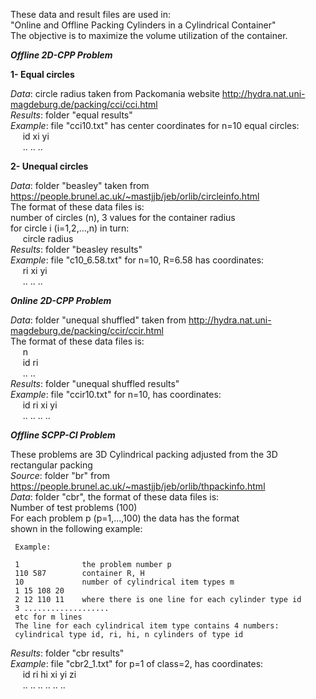 These data and result files are used in: <br />
"Online and Offline Packing Cylinders in a Cylindrical Container"<br />
The objective is to maximize the volume utilization of the container.


***Offline 2D-CPP Problem***

**1- Equal circles**

*Data*: circle radius taken from Packomania website http://hydra.nat.uni-magdeburg.de/packing/cci/cci.html <br />
*Results*: folder "equal results" <br />
*Example*: file "cci10.txt" has center coordinates for n=10 equal circles: <br />
&nbsp;&nbsp;&nbsp;&nbsp; id xi yi <br />
&nbsp;&nbsp;&nbsp;&nbsp; .. .. ..

**2- Unequal circles**

*Data*: folder "beasley" taken from https://people.brunel.ac.uk/~mastjjb/jeb/orlib/circleinfo.html <br />
The format of these data files is: <br />
number of circles (n), 3 values for the container radius <br />
for circle i (i=1,2,...,n) in turn: <br />
&nbsp;&nbsp;&nbsp;&nbsp; circle radius <br />
*Results*: folder "beasley results" <br />
*Example*: file "c10_6.58.txt" for n=10, R=6.58 has coordinates: <br />
&nbsp;&nbsp;&nbsp;&nbsp; ri xi yi <br />
&nbsp;&nbsp;&nbsp;&nbsp; .. .. ..

***Online 2D-CPP Problem***

*Data*: folder "unequal shuffled" taken from http://hydra.nat.uni-magdeburg.de/packing/ccir/ccir.html <br />
The format of these data files is:<br />
&nbsp;&nbsp;&nbsp;&nbsp; n <br />
&nbsp;&nbsp;&nbsp;&nbsp; id ri <br />
&nbsp;&nbsp;&nbsp;&nbsp; .. .. <br />
*Results*: folder "unequal shuffled results" <br />
*Example*: file "ccir10.txt" for n=10, has coordinates: <br />
&nbsp;&nbsp;&nbsp;&nbsp; id ri xi yi <br />
&nbsp;&nbsp;&nbsp;&nbsp; .. .. .. ..

***Offline SCPP-CI Problem***

These problems are 3D Cylindrical packing adjusted from the 3D rectangular packing <br />
*Source*: folder "br" from https://people.brunel.ac.uk/~mastjjb/jeb/orlib/thpackinfo.html  <br />
*Data*: folder "cbr", the format of these data files is:     <br />
Number of test problems (100)     
For each problem p (p=1,...,100) the data has the format     
shown in the following example:

     Example:

     1              the problem number p
     110 587        container R, H
     10             number of cylindrical item types m
     1 15 108 20
     2 12 110 11    where there is one line for each cylinder type id
     3 ...................
     etc for m lines
     The line for each cylindrical item type contains 4 numbers:                         
     cylindrical type id, ri, hi, n cylinders of type id

*Results*: folder "cbr results" <br />
*Example*: file "cbr2_1.txt" for p=1 of class=2, has coordinates: <br />
&nbsp;&nbsp;&nbsp;&nbsp; id ri hi xi yi zi <br />
&nbsp;&nbsp;&nbsp;&nbsp; .. .. .. .. .. .. 
